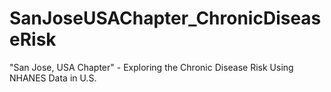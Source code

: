 # SanJoseUSAChapter_ChronicDiseaseRisk
"San Jose, USA Chapter" - Exploring the Chronic Disease Risk Using NHANES Data in U.S.
